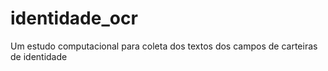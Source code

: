 # identidade_ocr
Um estudo computacional para coleta dos textos dos campos de carteiras de identidade
